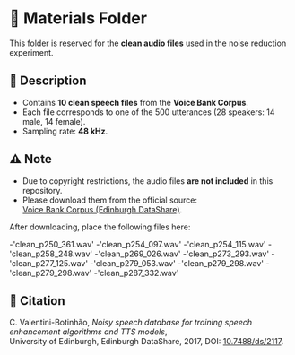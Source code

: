 # 📂 Materials Folder

This folder is reserved for the **clean audio files** used in the noise reduction experiment.  

## 📑 Description
- Contains **10 clean speech files** from the **Voice Bank Corpus**.  
- Each file corresponds to one of the 500 utterances (28 speakers: 14 male, 14 female).  
- Sampling rate: **48 kHz**.  

## ⚠️ Note
- Due to copyright restrictions, the audio files **are not included** in this repository.  
- Please download them from the official source:  
  [Voice Bank Corpus (Edinburgh DataShare)](https://doi.org/10.7488/ds/2117).  

After downloading, place the following files here:  

-'clean_p250_361.wav'
-'clean_p254_097.wav'
-'clean_p254_115.wav'
-'clean_p258_248.wav'
-'clean_p269_026.wav'
-'clean_p273_293.wav'
-'clean_p277_125.wav'
-'clean_p279_053.wav'
-'clean_p279_298.wav'
-'clean_p279_298.wav'
-'clean_p287_332.wav'


## 📖 Citation
C. Valentini-Botinhão, *Noisy speech database for training speech enhancement algorithms and TTS models*,  
University of Edinburgh, Edinburgh DataShare, 2017, DOI: [10.7488/ds/2117](https://doi.org/10.7488/ds/2117).
